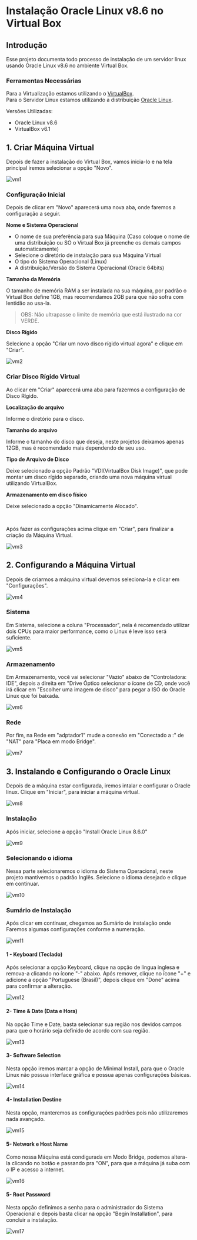 # Instalação Oracle Linux v8.6 no Virtual Box
## Introdução 
Esse projeto documenta todo processo de instalação de um servidor linux usando Oracle Linux v8.6 no ambiente Virtual Box.

### Ferramentas Necessárias
Para a Virtualização estamos utilizando o [VirtualBox](https://www.virtualbox.org).<br>
Para o Servidor Linux estamos utilizando a distribuição [Oracle Linux](https://yum.oracle.com/oracle-linux-isos.html).

Versões Utilizadas:
* Oracle Linux v8.6
* VirtualBox v6.1

## 1. Criar Máquina Virtual
Depois de fazer a instalação do Virtual Box, vamos inicia-lo e na tela principal iremos selecionar a opção "Novo".

![vm1](https://user-images.githubusercontent.com/78823528/189496765-157a631b-925d-4336-bcfa-28f3d6caa25c.png)

### Configuração Inicial

Depois de clicar em "Novo" aparecerá uma nova aba, onde faremos a configuração a seguir.

**Nome e Sistema Operacional**

* O nome de sua preferência para sua Máquina (Caso coloque o nome de uma distribuição ou SO o Virtual Box já preenche os demais campos automaticamente)
* Selecione o diretório de instalação para sua Máquina Virtual
* O tipo do Sistema Operacional (Linux)
* A distribuição/Versão do Sistema Operacional (Oracle 64bits)

**Tamanho da Memória**

O tamanho de memória RAM a ser instalada na sua máquina, por padrão o Virtual Box define 1GB, mas recomendamos 2GB para que não sofra com lentidão ao usa-la.
> OBS: Não ultrapasse o limite de memória que está ilustrado na cor VERDE.

**Disco Rígido**

Selecione a opção "Criar um novo disco rígido virtual agora" e clique em "Criar".

![vm2](https://user-images.githubusercontent.com/78823528/189500534-c85fe176-0634-4d15-9657-b76a5977ed11.png)

### Criar Disco Rígido Virtual

Ao clicar em "Criar" aparecerá uma aba para fazermos a configuração de Disco Rígido.

**Localização do arquivo**

Informe o diretório para o disco.

**Tamanho do arquivo**

Informe o tamanho do disco que deseja, neste projetos deixamos apenas 12GB, mas é recomendado mais dependendo de seu uso.

**Tipo de Arquivo de Disco**

Deixe selecionado a opção Padrão "VDI(VirtualBox Disk Image)", que pode montar um disco rígido separado, criando uma nova máquina virtual utilizando VirtualBox.

**Armazenamento em disco físico**

Deixe selecionado a opção "Dinamicamente Alocado".


<br>


Após fazer as configurações acima clique em "Criar", para finalizar a criação da Máquina Virtual.




![vm3](https://user-images.githubusercontent.com/78823528/189500711-35b8099c-4c32-4fb8-bc0b-cd786973a757.png)


## 2. Configurando a Máquina Virtual

Depois de criarmos a máquina virtual devemos seleciona-la e clicar em "Configurações".

![vm4](https://user-images.githubusercontent.com/78823528/189504970-9d21cf31-2839-451c-af34-9571f54fb8b3.png)


### Sistema

Em Sistema, selecione a coluna "Processador", nela é recomendado utilizar dois CPUs para maior performance, como o Linux é leve isso será suficiente.

![vm5](https://user-images.githubusercontent.com/78823528/189505364-db5788d4-e02e-4e99-ac52-b3f5e700cf46.png)

### Armazenamento

Em Armazenamento, você vai selecionar "Vazio" abaixo de "Controladora: IDE", depois a direita em "Drive Óptico selecionar o ícone de CD, onde você irá clicar em "Escolher uma imagem de disco" para pegar a ISO do Oracle Linux que foi baixada.

![vm6](https://user-images.githubusercontent.com/78823528/189505785-6f8504d2-ee6e-4727-a21c-b3c99440943f.png)

### Rede

Por fim, na Rede em "adptador1" mude a conexão em "Conectado a :" de "NAT" para "Placa em modo Bridge".

![vm7](https://user-images.githubusercontent.com/78823528/189506371-c8c046ad-a322-47ae-ace1-c0a3f3345a16.png)



## 3.  Instalando e Configurando o Oracle Linux 

Depois de a máquina estar configurada, iremos intalar e configurar o Oracle linux.
Clique em "Iniciar", para iniciar a máquina virtual.

![vm8](https://user-images.githubusercontent.com/78823528/189506967-4ecd1fdb-ff30-4be1-8c9f-caa64fdc6317.png)

### Instalação

Após iniciar, selecione a opção "Install Oracle Linux 8.6.0"

![vm9](https://user-images.githubusercontent.com/78823528/189507613-0ca46bbb-32b7-40e6-8f17-3bc4e9c05e56.png)

### Selecionando o idioma 

Nessa parte selecionaremos o idioma do Sistema Operacional, neste projeto mantivemos o padrão Inglês.
Selecione o idioma desejado e clique em continuar.

![vm10](https://user-images.githubusercontent.com/78823528/189507726-73314056-3d1e-4382-8b75-3ed3245dda34.png)

### Sumário de Instalação

Após clicar em continuar, chegamos ao Sumário de instalação onde Faremos algumas configurações conforme a numeração.

![vm11](https://user-images.githubusercontent.com/78823528/189510091-bb0d9444-8b7e-4f53-b8f7-0d9cf05e3ebd.png)

#### 1 - Keyboard (Teclado)

Após selecionar a opção Keyboard, clique na opção de lingua inglesa e remova-a clicando no ícone "-" abaixo.
Após remover, clique no ícone "+" e adicione a opção "Portuguese (Brasil)", depois clique em "Done" acima para confirmar a alteração.

![vm12](https://user-images.githubusercontent.com/78823528/189508093-96f1712a-f421-4114-990e-32ae78d16d15.png)

#### 2- Time & Date (Data e Hora)

Na opção Time e Date, basta selecionar sua região nos devidos campos para que o horário seja definido de acordo com sua região.


![vm13](https://user-images.githubusercontent.com/78823528/189508535-40352ecd-0206-4bc1-854a-22634c02f704.png)


#### 3- Software Selection

Nesta opção iremos marcar a opção de Minimal Install, para que o Oracle Linux não possua interface gráfica e possua apenas configurações básicas.

![vm14](https://user-images.githubusercontent.com/78823528/189509227-507f0468-6564-4851-908e-8979629884cd.png)

#### 4- Installation Destine

Nesta opção, manteremos as configurações padrões pois não utilizaremos nada avançado.

![vm15](https://user-images.githubusercontent.com/78823528/189510115-26d839f9-dd7e-4f77-a80f-03d06cae05e2.png)

#### 5- Network e Host Name
Como nossa Máquina está condigurada em Modo Bridge, podemos altera-la clicando no botão e passando pra "ON", para que a máquina já suba com o IP e acesso a internet.

![vm16](https://user-images.githubusercontent.com/78823528/189509734-0dad697b-a145-47b7-be25-475b63f43046.png)

#### 5- Root Password

Nesta opção definimos a senha para o administrador do Sistema Operacional e depois basta clicar na opção "Begin Installation", para concluir a instalação.

![vm17](https://user-images.githubusercontent.com/78823528/189510008-35dcc073-748e-41ee-99c9-2bf1f8e2459e.png)





















  



